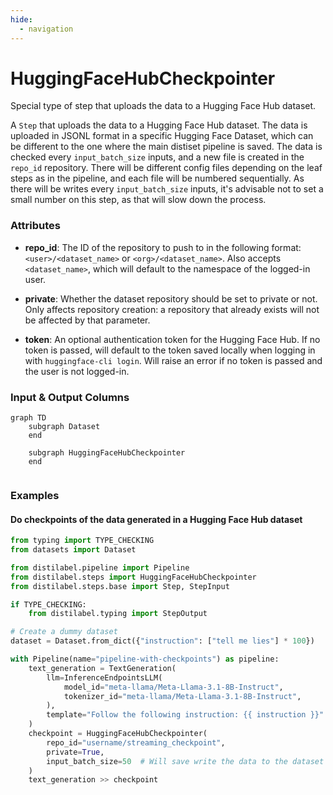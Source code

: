 ```yaml
---
hide:
  - navigation
---
```

# HuggingFaceHubCheckpointer

Special type of step that uploads the data to a Hugging Face Hub dataset.



A `Step` that uploads the data to a Hugging Face Hub dataset. The data is uploaded in JSONL format
    in a specific Hugging Face Dataset, which can be different to the one where the main distiset
    pipeline is saved. The data is checked every `input_batch_size` inputs, and a new file is created
    in the `repo_id` repository. There will be different config files depending on the leaf steps
    as in the pipeline, and each file will be numbered sequentially. As there will be writes every
    `input_batch_size` inputs, it's advisable not to set a small number on this step, as that
    will slow down the process.





### Attributes

- **repo_id**: The ID of the repository to push to in the following format: `<user>/<dataset_name>` or  `<org>/<dataset_name>`. Also accepts `<dataset_name>`, which will default to the namespace  of the logged-in user.

- **private**: Whether the dataset repository should be set to private or not. Only affects repository creation:  a repository that already exists will not be affected by that parameter.

- **token**: An optional authentication token for the Hugging Face Hub. If no token is passed, will default  to the token saved locally when logging in with `huggingface-cli login`. Will raise an error  if no token is passed and the user is not logged-in.





### Input & Output Columns

``` mermaid
graph TD
	subgraph Dataset
	end

	subgraph HuggingFaceHubCheckpointer
	end


```







### Examples


#### Do checkpoints of the data generated in a Hugging Face Hub dataset
```python
from typing import TYPE_CHECKING
from datasets import Dataset

from distilabel.pipeline import Pipeline
from distilabel.steps import HuggingFaceHubCheckpointer
from distilabel.steps.base import Step, StepInput

if TYPE_CHECKING:
    from distilabel.typing import StepOutput

# Create a dummy dataset
dataset = Dataset.from_dict({"instruction": ["tell me lies"] * 100})

with Pipeline(name="pipeline-with-checkpoints") as pipeline:
    text_generation = TextGeneration(
        llm=InferenceEndpointsLLM(
            model_id="meta-llama/Meta-Llama-3.1-8B-Instruct",
            tokenizer_id="meta-llama/Meta-Llama-3.1-8B-Instruct",
        ),
        template="Follow the following instruction: {{ instruction }}"
    )
    checkpoint = HuggingFaceHubCheckpointer(
        repo_id="username/streaming_checkpoint",
        private=True,
        input_batch_size=50  # Will save write the data to the dataset every 50 inputs
    )
    text_generation >> checkpoint
```




